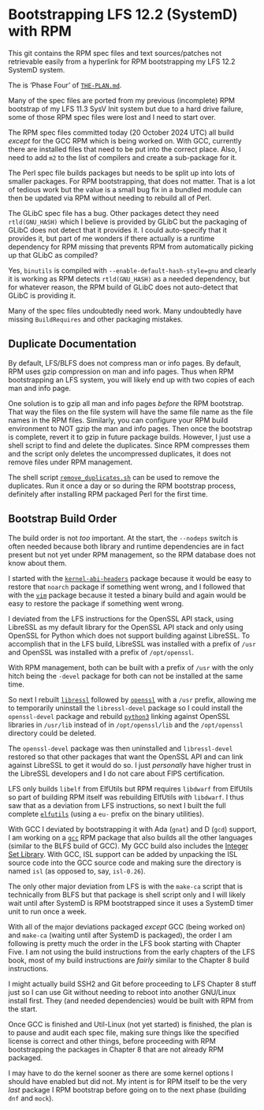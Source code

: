 Bootstrapping LFS 12.2 (SystemD) with RPM
=========================================

This git contains the RPM spec files and text sources/patches not retrievable
easily from a hyperlink for RPM bootstrapping my LFS 12.2 SystemD system.

The is ‘Phase Four’ of [`THE-PLAN.md`](THE-PLAN.md).

Many of the spec files are ported from my previous (incomplete) RPM bootstrap of
my LFS 11.3 SysV Init system but due to a hard drive failure, some of those RPM
spec files were lost and I need to start over.

The RPM spec files committed today (20 October 2024 UTC) all build *except* for
the GCC RPM which is being worked on. With GCC, currently there are installed
files that need to be put into the correct place. Also, I need to add `m2` to
the list of compilers and create a sub-package for it.

The Perl spec file builds packages but needs to be split up into lots of smaller
packages. For RPM bootstrapping, that does not matter. That is a lot of tedious
work but the value is a small bug fix in a bundled module can then be updated
via RPM without needing to rebuild all of Perl.

The GLibC spec file has a bug. Other packages detect they need `rtld(GNU_HASH)`
which I believe is provided by GLibC but the packaging of GLibC does not detect
that it provides it. I could auto-specify that it provides it, but part of me
wonders if there actually is a runtime dependency for RPM missing that prevents
RPM from automatically picking up that GLibC as compiled?

Yes, `binutils` is compiled with `--enable-default-hash-style=gnu` and clearly
it is working as RPM detects `rtld(GNU_HASH)` as a needed dependency, but for
whatever reason, the RPM build of GLibC does not auto-detect that GLibC is
providing it.

Many of the spec files undoubtedly need work. Many undoubtedly have missing
`BuildRequires` and other packaging mistakes.


Duplicate Documentation
-----------------------

By default, LFS/BLFS does not compress man or info pages. By default, RPM uses
gzip compression on man and info pages. Thus when RPM bootstrapping an LFS
system, you will likely end up with two copies of each man and info page.

One solution is to gzip all man and info pages *before* the RPM bootstrap. That
way the files on the file system will have the same file name as the file names
in the RPM files. Similarly, you can configure your RPM build environment to NOT
gzip the man and info pages. Then once the bootstrap is complete, revert it to
gzip in future package builds. However, I just use a shell script to find and
delete the duplicates. Since RPM compresses them and the script only deletes the
uncompressed duplicates, it does not remove files under RPM management.

The shell script [`remove_duplicates.sh`](remove_duplicates.sh) can be used to
remove the duplicates. Run it once a day or so during the RPM bootstrap process,
definitely after installing RPM packaged Perl for the first time.


Bootstrap Build Order
---------------------

The build order is not *too* important. At the start, the `--nodeps` switch is
often needed because both library and runtime dependencies are in fact present
but not yet under RPM management, so the RPM database does not know about them.

I started with the [`kernel-abi-headers`](SPECS/kernel-abi-headers.spec) package
because it would be easy to restore that `noarch` package if something went
wrong, and I followed that with the [`vim`](SPECS/vim.spec) package because it
tested a binary build and again would be easy to restore the package if
something went wrong.

I deviated from the LFS instructions for the OpenSSL API stack, using LibreSSL
as my default library for the OpenSSL API stack and only using OpenSSL for
Python which does not support building against LibreSSL. To accomplish that in
the LFS build, LibreSSL was installed with a prefix of `/usr` and OpenSSL was
installed with a prefix of `/opt/openssl`.

With RPM management, both can be built with a prefix of `/usr` with the only
hitch being the `-devel` package for both can not be installed at the same time.

So next I rebuilt [`libressl`](SPECS/libressl.spec) followed by
[`openssl`](SPECS/openssl.spec) with a `/usr` prefix, allowing me to temporarily
uninstall the `libressl-devel` package so I could install the `openssl-devel`
package and rebuild [`python3`](SPECS/python3.spec) linking against OpenSSL
libraries in `/usr/lib` instead of in `/opt/openssl/lib` and the `/opt/openssl`
directory could be deleted.

The `openssl-devel` package was then uninstalled and `libressl-devel` restored
so that other packages that want the OpenSSL API and can link against LibreSSL
to get it would do so. I just *personally* have higher trust in the LibreSSL
developers and I do not care about FIPS certification.

LFS only builds `libelf` from ElfUtils but RPM requires `libdwarf` from ElfUtils
so part of building RPM itself was rebuilding ElfUtils *with* `libdwarf`. I thus
saw that as a deviation from LFS instructions, so next I built the full complete
[`elfutils`](SPECS/elfutils.spec) (using a `eu-` prefix on the binary
utilities).

With GCC I deviated by bootstrapping it with Ada (`gnat`) and D (`gcd`) support,
I am working on a [`gcc`](SPECS/gcc.spec) RPM package that also builds all the
other languages (similar to the BLFS build of GCC). My GCC build also includes
the [Integer Set Library](https://en.wikipedia.org/wiki/Integer_set_library).
With GCC, ISL support can be added by unpacking the ISL source code into the
GCC source code and making sure the directory is named `isl` (as opposed to,
say, `isl-0.26`).

The only other major deviation from LFS is with the `make-ca` script that is
technically from BLFS but that package is shell script only and I will likely
wait until after SystemD is RPM bootstrapped since it uses a SystemD timer unit
to run once a week.

With all of the major deviations packaged *except* GCC (being worked on) and
`make-ca` (waiting until after SystemD is packaged), the order I am following is
pretty much the order in the LFS book starting with Chapter Five. I am not
using the build instructions from the early chapters of the LFS book, most of my
build instructions are *fairly* similar to the Chapter 8 build instructions.

I might actually build SSH2 and Git before proceeding to LFS Chapter 8 stuff
just so I can use Git without needing to reboot into another GNU/Linux install
first. They (and needed dependencies) would be built with RPM from the start.

Once GCC is finished and Util-Linux (not yet started) is finished, the plan is
to pause and audit each spec file, making sure things like the specified license
is correct and other things, before proceeding with RPM bootstrapping the
packages in Chapter 8 that are not already RPM packaged.

I may have to do the kernel sooner as there are some kernel options I should
have enabled but did not. My intent is for RPM itself to be the very *last*
package I RPM bootstrap before going on to the next phase (building `dnf` and
`mock`).
